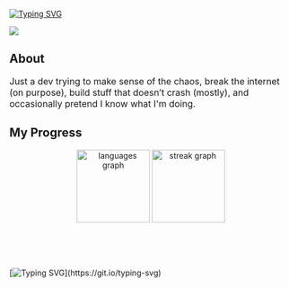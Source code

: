 [![Typing SVG](https://readme-typing-svg.herokuapp.com?font=Fira+Code&pause=1000&color=04BADE&width=435&lines=Hi+I'm+Vix;I+like+to+build+things+and+make+people+laugh)](https://git.io/typing-svg)

<div align="left">
  <img src="https://visitor-badge.laobi.icu/badge?page_id=megh-bari.megh-bari&rstyle=plastic&left_text=Profile%20Views%20:"  />
</div>

## About

<p style="font-size:16px;">
Just a dev trying to make sense of the chaos, break the internet (on purpose), build stuff that doesn’t crash (mostly), and occasionally pretend I know what I'm doing.
</p>

## My Progress

<div align="center" style="margin-bottom: 30px;">
  <img src="https://github-readme-stats.vercel.app/api/top-langs?username=megh-bari&locale=en&hide_title=false&layout=compact&card_width=320&langs_count=10&theme=dark&hide_border=false&order=2" height="130" alt="languages graph"  />
  <img src="https://streak-stats.demolab.com?user=megh-bari&locale=en&mode=daily&theme=dark&hide_border=false&border_radius=12&order=3" height="130" alt="streak graph"  />
</div>
<br><br>

[![Typing SVG](https://readme-typing-svg.demolab.com?font=Fira+Code&size=16&pause=1000&color=00F707&width=435&lines=%3E+Building.+Breaking.+Learning.+Repeating.)](https://git.io/typing-svg)
